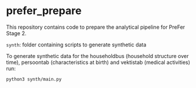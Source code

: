 # prefer_prepare

This repository contains code to prepare the analytical pipeline for PreFer Stage 2.

`synth`: folder containing scripts to generate synthetic data

To generate synthetic data for the householdbus (household structure over time), persoontab (characteristics at birth) and vektistab (medical activities) run:


```bash
python3 synth/main.py
```